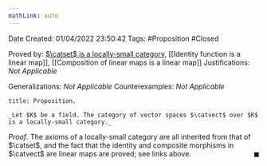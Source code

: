```yaml
---
mathLink: auto
---
```


<div class="topSpace"></div>

Date Created: 01/04/2022 23:50:42
Tags: #Proposition #Closed

Proved by:  [$\catset$ is a locally-small category](Category%20of%20sets%20is%20a%20locally-small%20category.md), [[Identity function is a linear map]], [[Composition of linear maps is a linear map]]
Justifications: _Not Applicable_

Generalizations: _Not Applicable_
Counterexamples: _Not Applicable_

``` ad-Proposition
title: Proposition.

_Let $K$ be a field. The category of vector spaces $\catvect$ over $K$ is a locally-small category._

```

_Proof_. The axioms of a locally-small category are all inherited from that of $\catset$, and the fact that the identity and composite morphisms in $\catvect$ are linear maps are proved; see links above.<span style="float:right;">$\blacksquare$</span>
